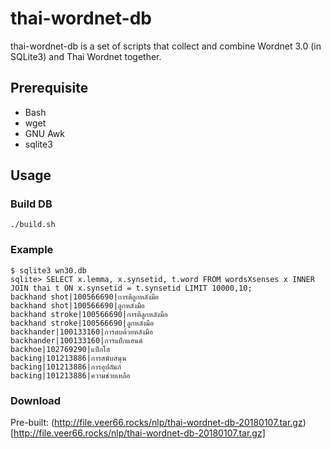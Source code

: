 # thai-wordnet-db

thai-wordnet-db is a set of scripts that collect and combine  Wordnet 3.0 (in SQLite3) and Thai Wordnet together.

## Prerequisite

* Bash
* wget
* GNU Awk
* sqlite3

## Usage


### Build DB
````
./build.sh
````

### Example
````
$ sqlite3 wn30.db
sqlite> SELECT x.lemma, x.synsetid, t.word FROM wordsXsenses x INNER JOIN thai t ON x.synsetid = t.synsetid LIMIT 10000,10;
backhand shot|100566690|การตีลูกหลังมือ
backhand shot|100566690|ลูกหลังมือ
backhand stroke|100566690|การตีลูกหลังมือ
backhand stroke|100566690|ลูกหลังมือ
backhander|100133160|การตบด้วยหลังมือ
backhander|100133160|การแบ็กแฮนด์
backhoe|102769290|แบ็กโฮ
backing|101213886|การสนับสนุน
backing|101213886|การอุปถัมภ์
backing|101213886|ความช่วยเหลือ
````
### Download

Pre-built: (http://file.veer66.rocks/nlp/thai-wordnet-db-20180107.tar.gz)[http://file.veer66.rocks/nlp/thai-wordnet-db-20180107.tar.gz]
